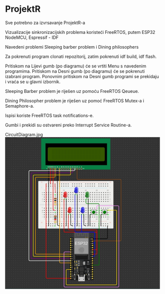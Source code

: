 # ProjektR
Sve potrebno za izvrsavanje ProjektR-a

Vizualizacije sinkronizacijskih problema koristeći FreeRTOS, putem ESP32 NodeMCU, Espressif - IDF

Navedeni problemi Sleeping barber problem i Dining philosophers

Za pokrenuti program clonati repozitorij, zatim pokrenuti idf build, idf flash.

Pritiskom na Lijevi gumb (po diagramu) će se vrtiti Menu s navedenim programima.
Pritiskom na Desni gumb (po diagramu) će se pokrenuti izabrani program.
Ponovnim pritiskom na Desni gumb programi se prekidaju i vraća se u glavni izbornik.


Sleeping Barber problem je riješen uz pomoću FreeRTOS Qeueue.

Dining Philosopher problem je riješen uz pomoć FreeRTOS Mutex-a i Semaphore-a.

Ispisi koriste FreeRTOS task notifications-e.

Gumbi i prekidi su ostvareni preko Interrupt Service Routine-a.


CircuitDiagram.jpg
![Alt text](CircuitDiagram.jpg?raw=true "Circuit Diagram")
